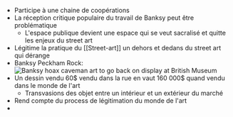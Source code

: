 - Participe à une chaine de coopérations
- La réception critique populaire du travail de Banksy peut être problématique
	- L'espace publique devient une espace qui se veut sacralisé et quitte les enjeux du street art
- Légitime la pratique du [[Street-art]] un dehors et dedans du street art qui dérange
- Banksy Peckham Rock: ![Banksy hoax caveman art to go back on display at British Museum](https://c.files.bbci.co.uk/5595/production/_101590912_banksy_hoax_brit_museum2.jpg)
- Un dessin vendu 60$ vendu dans la rue en vaut 160 000$ quand vendu dans le monde de l'art
	- Transvasions des objet entre un intérieur et un extérieur du marché
- Rend compte du process de légitimation du monde de l'art
-